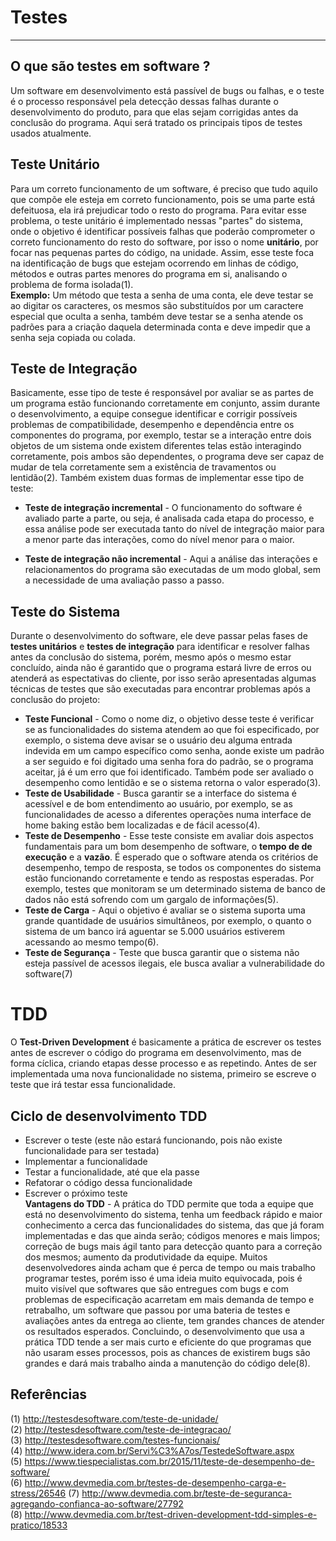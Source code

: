 # Testes
----
## O que são testes em software ?
Um software em desenvolvimento está passível de bugs ou falhas, e o teste é o processo responsável pela detecção dessas falhas durante o desenvolvimento do produto, para que elas sejam corrigidas antes da conclusão do programa. Aqui será tratado os principais tipos de testes usados atualmente.
## Teste Unitário
Para um correto funcionamento de um software, é preciso que tudo aquilo que compõe ele esteja em correto funcionamento, pois se uma parte está defeituosa, ela irá prejudicar todo o resto do programa. Para evitar esse problema, o teste unitário é implementado nessas "partes" do sistema, onde o objetivo é identificar possíveis falhas que poderão comprometer o correto funcionamento do resto do software, por isso o nome **unitário**, por focar nas pequenas partes do código, na unidade. Assim, esse teste foca na identificação de bugs que estejam ocorrendo em linhas de código, métodos e outras partes menores do programa em si, analisando o problema de forma isolada(1). <br />
**Exemplo:** Um método que testa a senha de uma conta, ele deve testar se ao digitar os caracteres, os mesmos são substituídos por um caractere especial que oculta a senha, também deve testar se a senha atende os padrões para a criação daquela determinada conta e deve impedir que a senha seja copiada ou colada.

## Teste de Integração
Basicamente, esse tipo de teste é responsável por avaliar se as partes de um programa estão funcionando corretamente em conjunto, assim durante o desenvolvimento, a equipe consegue identificar e corrigir possíveis problemas de compatibilidade, desempenho e dependência entre os componentes do programa, por exemplo, testar se a interação entre dois objetos de um sistema onde existem diferentes telas estão interagindo corretamente, pois ambos são dependentes, o programa deve ser capaz de mudar de tela corretamente sem a existência de travamentos ou lentidão(2). Também existem duas formas de implementar esse tipo de teste:

* **Teste de integração incremental** - O funcionamento do software é avaliado parte a parte, ou seja, é analisada cada etapa do processo, e essa análise pode ser executada tanto do nível de integração maior para a menor parte das interações, como do nível menor para o maior.

* **Teste de integração não incremental** - Aqui a análise das interações e relacionamentos do programa são executadas de um modo global, sem a necessidade de uma avaliação passo a passo.
## Teste do Sistema
Durante o desenvolvimento do software, ele deve passar pelas fases de **testes unitários** e **testes de integração** para identificar e resolver falhas antes da conclusão do sistema, porém, mesmo após o mesmo estar concluído, ainda não é garantido que o programa estará livre de erros ou atenderá as espectativas do cliente, por isso serão apresentadas algumas técnicas de testes que são executadas para encontrar problemas após a conclusão do projeto:
* **Teste Funcional** - Como o nome diz, o objetivo desse teste é verificar se as funcionalidades do sistema atendem ao que foi especificado, por exemplo, o sistema deve avisar se o usuário deu alguma entrada indevida em um campo específico como senha, aonde existe um padrão a ser seguido e foi digitado uma senha fora do padrão, se o programa aceitar, já é um erro que foi identificado. Também pode ser avaliado o desempenho como lentidão e se o sistema retorna o valor esperado(3).
* **Teste de Usabilidade** - Busca garantir se a interface do sistema é acessível e de bom entendimento ao usuário, por exemplo, se as funcionalidades de acesso a diferentes operações numa interface de home baking estão bem localizadas e de fácil acesso(4).
* **Teste de Desempenho** - Esse teste consiste em avaliar dois aspectos fundamentais para um bom desempenho de software, o **tempo de de execução** e a **vazão**. É esperado que o software atenda os critérios de desempenho, tempo de resposta, se todos os componentes do sistema estão funcionando corretamente e tendo as respostas esperadas. Por exemplo, testes que monitoram se um determinado sistema de banco de dados não está sofrendo com um gargalo de informações(5).
* **Teste de Carga** - Aqui o objetivo é avaliar se o sistema suporta uma grande quantidade de usuários simultâneos, por exemplo, o quanto o sistema de um banco irá aguentar se 5.000 usuários estiverem acessando ao mesmo tempo(6).
* **Teste de Segurança** - Teste que busca garantir que o sistema não esteja passível de acessos ilegais, ele busca avaliar a vulnerabilidade do software(7)
# TDD
O **Test-Driven Development** é basicamente a prática de escrever os testes antes de escrever o código do programa em desenvolvimento, mas de forma cíclica, criando etapas desse processo e as repetindo. Antes de ser implementada uma nova funcionalidade no sistema, primeiro se escreve o teste que irá testar essa funcionalidade.
## Ciclo de desenvolvimento TDD
* Escrever o teste (este não estará funcionando, pois não existe funcionalidade para ser testada)
* Implementar a funcionalidade
* Testar a funcionalidade, até que ela passe
* Refatorar o código dessa funcionalidade
* Escrever o próximo teste <br />
**Vantagens do TDD** - A prática do TDD permite que toda a equipe que está no desenvolvimento do sistema, tenha um feedback rápido e maior conhecimento a cerca das funcionalidades do sistema, das que já foram implementadas e das que ainda serão; códigos menores e mais limpos; correção de bugs mais ágil tanto para detecção quanto para a correção dos mesmos; aumento da produtividade da equipe.
Muitos desenvolvedores ainda acham que é perca de tempo ou mais trabalho programar testes, porém isso é uma ideia muito equivocada, pois é muito visível que softwares que são entregues com bugs e com problemas de especificação acarretam em mais demanda de tempo e retrabalho, um software que passou por uma bateria de testes e avaliações antes da entrega ao cliente, tem grandes chances de atender os resultados esperados. Concluindo, o desenvolvimento que usa a prática TDD tende a ser mais curto e eficiente do que programas que não usaram esses processos, pois as chances de existirem bugs são grandes e dará mais trabalho ainda a manutenção do código dele(8).




## Referências
(1) http://testesdesoftware.com/teste-de-unidade/ <br />
(2) http://testesdesoftware.com/teste-de-integracao/ <br />
(3) http://testesdesoftware.com/testes-funcionais/ <br />
(4) http://www.idera.com.br/Servi%C3%A7os/TestedeSoftware.aspx <br />
(5) https://www.tiespecialistas.com.br/2015/11/teste-de-desempenho-de-software/ <br />
(6) http://www.devmedia.com.br/testes-de-desempenho-carga-e-stress/26546
(7) http://www.devmedia.com.br/teste-de-seguranca-agregando-confianca-ao-software/27792 <br />
(8) http://www.devmedia.com.br/test-driven-development-tdd-simples-e-pratico/18533
